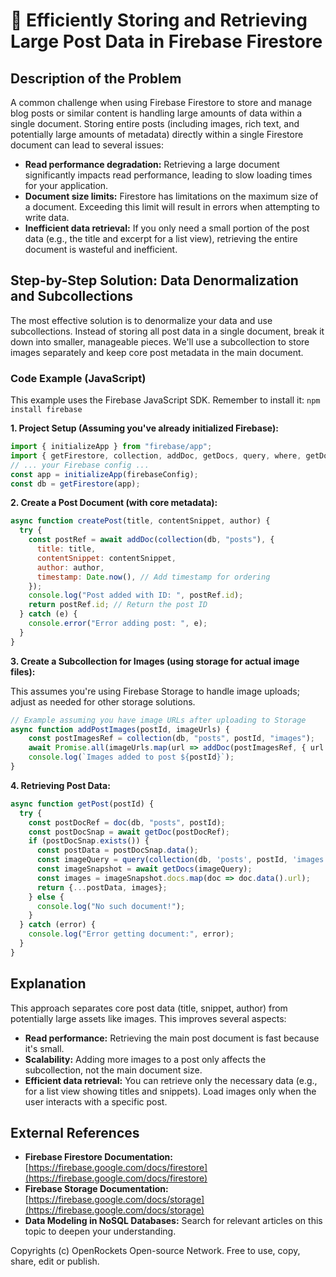 # 🐞 Efficiently Storing and Retrieving Large Post Data in Firebase Firestore


## Description of the Problem

A common challenge when using Firebase Firestore to store and manage blog posts or similar content is handling large amounts of data within a single document.  Storing entire posts (including images, rich text, and potentially large amounts of metadata) directly within a single Firestore document can lead to several issues:

* **Read performance degradation:** Retrieving a large document significantly impacts read performance, leading to slow loading times for your application.
* **Document size limits:** Firestore has limitations on the maximum size of a document. Exceeding this limit will result in errors when attempting to write data.
* **Inefficient data retrieval:** If you only need a small portion of the post data (e.g., the title and excerpt for a list view), retrieving the entire document is wasteful and inefficient.


## Step-by-Step Solution: Data Denormalization and Subcollections

The most effective solution is to denormalize your data and use subcollections. Instead of storing all post data in a single document, break it down into smaller, manageable pieces.  We'll use a subcollection to store images separately and keep core post metadata in the main document.

### Code Example (JavaScript)

This example uses the Firebase JavaScript SDK.  Remember to install it:  `npm install firebase`

**1. Project Setup (Assuming you've already initialized Firebase):**

```javascript
import { initializeApp } from "firebase/app";
import { getFirestore, collection, addDoc, getDocs, query, where, getDoc, doc } from "firebase/firestore";
// ... your Firebase config ...
const app = initializeApp(firebaseConfig);
const db = getFirestore(app);
```

**2. Create a Post Document (with core metadata):**

```javascript
async function createPost(title, contentSnippet, author) {
  try {
    const postRef = await addDoc(collection(db, "posts"), {
      title: title,
      contentSnippet: contentSnippet,
      author: author,
      timestamp: Date.now(), // Add timestamp for ordering
    });
    console.log("Post added with ID: ", postRef.id);
    return postRef.id; // Return the post ID
  } catch (e) {
    console.error("Error adding post: ", e);
  }
}
```

**3. Create a Subcollection for Images (using storage for actual image files):**

This assumes you're using Firebase Storage to handle image uploads; adjust as needed for other storage solutions.

```javascript
// Example assuming you have image URLs after uploading to Storage
async function addPostImages(postId, imageUrls) {
    const postImagesRef = collection(db, "posts", postId, "images");
    await Promise.all(imageUrls.map(url => addDoc(postImagesRef, { url })));
    console.log(`Images added to post ${postId}`);
}
```


**4. Retrieving Post Data:**

```javascript
async function getPost(postId) {
  try {
    const postDocRef = doc(db, "posts", postId);
    const postDocSnap = await getDoc(postDocRef);
    if (postDocSnap.exists()) {
      const postData = postDocSnap.data();
      const imageQuery = query(collection(db, 'posts', postId, 'images'));
      const imageSnapshot = await getDocs(imageQuery);
      const images = imageSnapshot.docs.map(doc => doc.data().url);
      return {...postData, images};
    } else {
      console.log("No such document!");
    }
  } catch (error) {
    console.log("Error getting document:", error);
  }
}
```


## Explanation

This approach separates core post data (title, snippet, author) from potentially large assets like images.  This improves several aspects:

* **Read performance:** Retrieving the main post document is fast because it's small.
* **Scalability:**  Adding more images to a post only affects the subcollection, not the main document size.
* **Efficient data retrieval:**  You can retrieve only the necessary data (e.g., for a list view showing titles and snippets).  Load images only when the user interacts with a specific post.


## External References

* **Firebase Firestore Documentation:** [https://firebase.google.com/docs/firestore](https://firebase.google.com/docs/firestore)
* **Firebase Storage Documentation:** [https://firebase.google.com/docs/storage](https://firebase.google.com/docs/storage)
* **Data Modeling in NoSQL Databases:**  Search for relevant articles on this topic to deepen your understanding.


Copyrights (c) OpenRockets Open-source Network. Free to use, copy, share, edit or publish.

